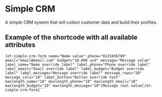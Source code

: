 # Simple CRM

A simple CRM system that will collect customer data and build their profiles.

## Example of the shortcode with all available attributes

```text
[et-simple-crm-form name="Name value" phone="0123456789" email="email@email.com" budget="10.000 usd" message="Message value" label_name="Name override label" label_phone="Phone override label" label_email="Email override label" label_budget="Budget override label" label_message="Message override label" message_rows="20" message_cols="10" label_button="Button override text" maxlength_name="10" maxlength_phone="10" maxlength_email="10" maxlength_budget="10" maxlength_message="10"]Message real value[/et-simple-crm-form]```
